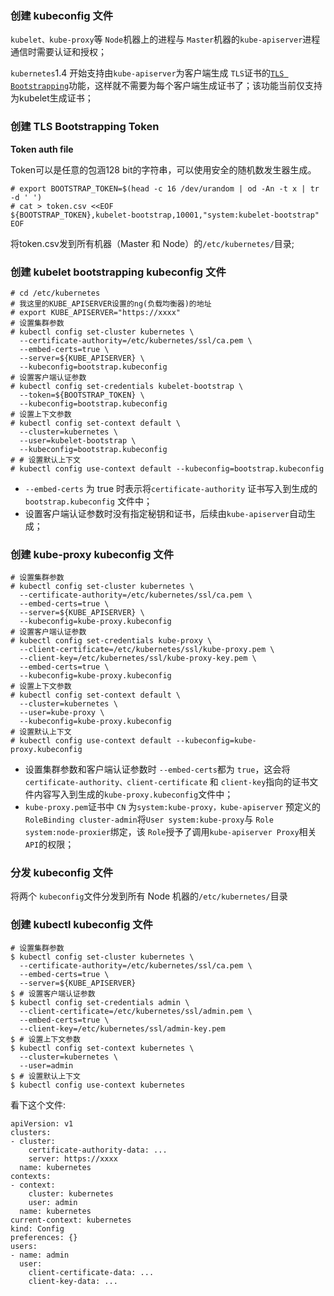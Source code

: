 ### 创建 kubeconfig 文件

`kubelet、kube-proxy`等 `Node`机器上的进程与 `Master`机器的`kube-apiserver`进程通信时需要认证和授权；

`kubernetes`1.4 开始支持由`kube-apiserver`为客户端生成 `TLS`证书的[`TLS Bootstrapping`](https://kubernetes.io/docs/admin/kubelet-tls-bootstrapping/)功能，这样就不需要为每个客户端生成证书了；该功能当前仅支持为kubelet生成证书；

### 创建 TLS Bootstrapping Token

**Token auth file**

Token可以是任意的包涵128 bit的字符串，可以使用安全的随机数发生器生成。

```
# export BOOTSTRAP_TOKEN=$(head -c 16 /dev/urandom | od -An -t x | tr -d ' ')
# cat > token.csv <<EOF
${BOOTSTRAP_TOKEN},kubelet-bootstrap,10001,"system:kubelet-bootstrap"
EOF
```

将token.csv发到所有机器（Master 和 Node）的`/etc/kubernetes/`目录;

### 创建 kubelet bootstrapping kubeconfig 文件

```
# cd /etc/kubernetes
# 我这里的KUBE_APISERVER设置的ng(负载均衡器)的地址
# export KUBE_APISERVER="https://xxxx"
# 设置集群参数
# kubectl config set-cluster kubernetes \
  --certificate-authority=/etc/kubernetes/ssl/ca.pem \
  --embed-certs=true \
  --server=${KUBE_APISERVER} \
  --kubeconfig=bootstrap.kubeconfig
# 设置客户端认证参数
# kubectl config set-credentials kubelet-bootstrap \
  --token=${BOOTSTRAP_TOKEN} \
  --kubeconfig=bootstrap.kubeconfig
# 设置上下文参数
# kubectl config set-context default \
  --cluster=kubernetes \
  --user=kubelet-bootstrap \
  --kubeconfig=bootstrap.kubeconfig
# # 设置默认上下文
# kubectl config use-context default --kubeconfig=bootstrap.kubeconfig
```

* `--embed-certs` 为 true 时表示将`certificate-authority` 证书写入到生成的 `bootstrap.kubeconfig` 文件中；
* 设置客户端认证参数时没有指定秘钥和证书，后续由`kube-apiserver`自动生成；

### 创建 kube-proxy kubeconfig 文件

```
# 设置集群参数
# kubectl config set-cluster kubernetes \
  --certificate-authority=/etc/kubernetes/ssl/ca.pem \
  --embed-certs=true \
  --server=${KUBE_APISERVER} \
  --kubeconfig=kube-proxy.kubeconfig
# 设置客户端认证参数
# kubectl config set-credentials kube-proxy \
  --client-certificate=/etc/kubernetes/ssl/kube-proxy.pem \
  --client-key=/etc/kubernetes/ssl/kube-proxy-key.pem \
  --embed-certs=true \
  --kubeconfig=kube-proxy.kubeconfig
# 设置上下文参数
# kubectl config set-context default \
  --cluster=kubernetes \
  --user=kube-proxy \
  --kubeconfig=kube-proxy.kubeconfig
# 设置默认上下文
# kubectl config use-context default --kubeconfig=kube-proxy.kubeconfig
```

* 设置集群参数和客户端认证参数时 `--embed-certs`都为 `true`，这会将 `certificate-authority、client-certificate` 和 `client-key`指向的证书文件内容写入到生成的`kube-proxy.kubeconfig`文件中；
* `kube-proxy.pem`证书中 `CN` 为`system:kube-proxy，kube-apiserver` 预定义的 `RoleBinding cluster-admin`将`User system:kube-proxy`与 `Role system:node-proxier`绑定，该 `Role`授予了调用`kube-apiserver Proxy`相关 `API`的权限；

### 分发 kubeconfig 文件

将两个 `kubeconfig`文件分发到所有 Node 机器的`/etc/kubernetes/`目录

### 创建 kubectl kubeconfig 文件

```
# 设置集群参数
$ kubectl config set-cluster kubernetes \
  --certificate-authority=/etc/kubernetes/ssl/ca.pem \
  --embed-certs=true \
  --server=${KUBE_APISERVER}
$ # 设置客户端认证参数
$ kubectl config set-credentials admin \
  --client-certificate=/etc/kubernetes/ssl/admin.pem \
  --embed-certs=true \
  --client-key=/etc/kubernetes/ssl/admin-key.pem
$ # 设置上下文参数
$ kubectl config set-context kubernetes \
  --cluster=kubernetes \
  --user=admin
$ # 设置默认上下文
$ kubectl config use-context kubernetes
```

看下这个文件:

```
apiVersion: v1
clusters:
- cluster:
    certificate-authority-data: ...
    server: https://xxxx
  name: kubernetes
contexts:
- context:
    cluster: kubernetes
    user: admin
  name: kubernetes
current-context: kubernetes
kind: Config
preferences: {}
users:
- name: admin
  user:
    client-certificate-data: ...
    client-key-data: ...
```





